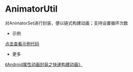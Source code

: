 AnimatorUtil
======
对AnimatorSet进行封装，便以链式构建动画；支持设置循环次数

* 示例

[点击查看示例代码](https://github.com/1993hzw/Androids/blob/master/AndroidsDemo/src/com/example/androidsdemo/AnimatorUtilDemo.java)

* 更多

[《Android属性动画封装之快速构建动画》](http://blog.csdn.net/u012964944/article/details/50854430)